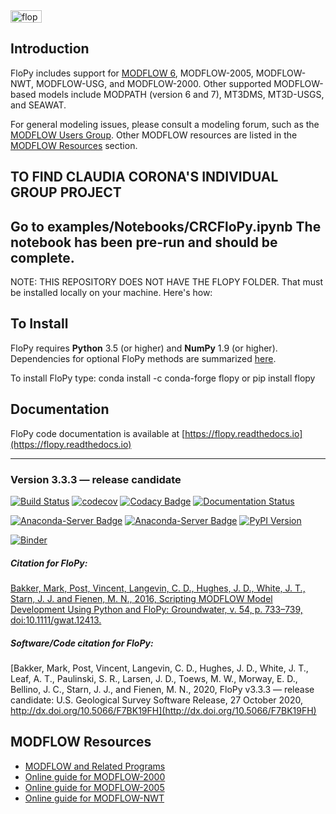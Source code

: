 
<img src="https://raw.githubusercontent.com/modflowpy/flopy/master/examples/images/flopy3.png" alt="flopy3" style="width:50;height:20">

Introduction
-----------------------------------------------

FloPy includes support for [MODFLOW 6](docs/mf6.md), MODFLOW-2005, MODFLOW-NWT, MODFLOW-USG, and MODFLOW-2000. Other supported MODFLOW-based models include MODPATH (version 6 and 7), MT3DMS, MT3D-USGS, and SEAWAT.

For general modeling issues, please consult a modeling forum, such as the [MODFLOW Users Group](https://groups.google.com/forum/#!forum/modflow).  Other MODFLOW resources are listed in the [MODFLOW Resources](https://github.com/modflowpy/flopy#modflow-resources) section.

TO FIND CLAUDIA CORONA'S INDIVIDUAL GROUP PROJECT
-----------------------------------------------
Go to examples/Notebooks/CRCFloPy.ipynb
The notebook has been pre-run and should be complete.
----------------------------------------------

NOTE: THIS REPOSITORY DOES NOT HAVE THE FLOPY FOLDER. That must be installed locally on your machine. Here's how:

To Install
-----------------------------------------------

FloPy requires **Python** 3.5 (or higher) and **NumPy** 1.9 (or higher).  Dependencies for optional FloPy methods are summarized [here](docs/flopy_method_dependencies.md).

To install FloPy type:
    conda install -c conda-forge flopy
or
    pip install flopy

Documentation
-----------------------------------------------
FloPy code documentation is available at [https://flopy.readthedocs.io](https://flopy.readthedocs.io)


-----------------------------------------------
### Version 3.3.3 &mdash; release candidate
[![Build Status](https://travis-ci.org/modflowpy/flopy.svg?branch=develop)](https://travis-ci.org/modflowpy/flopy)
[![codecov](https://codecov.io/gh/modflowpy/flopy/branch/develop/graph/badge.svg)](https://codecov.io/gh/modflowpy/flopy)
[![Codacy Badge](https://app.codacy.com/project/badge/Grade/b23a5edd021b4aa19e947545ab49e577)](https://www.codacy.com/manual/jdhughes-usgs/flopy?utm_source=github.com&amp;utm_medium=referral&amp;utm_content=modflowpy/flopy&amp;utm_campaign=Badge_Grade)
[![Documentation Status](https://readthedocs.org/projects/flopy/badge/?version=latest)](https://flopy.readthedocs.io/en/latest/?badge=latest)

[![Anaconda-Server Badge](https://anaconda.org/conda-forge/flopy/badges/installer/conda.svg)](https://conda.anaconda.org/conda-forge)
[![Anaconda-Server Badge](https://anaconda.org/conda-forge/flopy/badges/version.svg)](https://anaconda.org/conda-forge/flopy)
[![PyPI Version](https://img.shields.io/pypi/v/flopy.png)](https://pypi.python.org/pypi/flopy)

[![Binder](https://mybinder.org/badge_logo.svg)](https://mybinder.org/v2/gh/modflowpy/flopy.git/develop)

##### ***Citation for FloPy:***

[Bakker, Mark, Post, Vincent, Langevin, C. D., Hughes, J. D., White, J. T., Starn, J. J. and Fienen, M. N., 2016, Scripting MODFLOW Model Development Using Python and FloPy: Groundwater, v. 54, p. 733–739, doi:10.1111/gwat.12413.](http://dx.doi.org/10.1111/gwat.12413)

##### ***Software/Code citation for FloPy:***

[Bakker, Mark, Post, Vincent, Langevin, C. D., Hughes, J. D., White, J. T., Leaf, A. T., Paulinski, S. R., Larsen, J. D., Toews, M. W., Morway, E. D., Bellino, J. C., Starn, J. J., and Fienen, M. N., 2020, FloPy v3.3.3 &mdash; release candidate: U.S. Geological Survey Software Release, 27 October 2020, http://dx.doi.org/10.5066/F7BK19FH](http://dx.doi.org/10.5066/F7BK19FH)

MODFLOW Resources
-----------------------------------------------
+ [MODFLOW and Related Programs](http://water.usgs.gov/ogw/modflow/)
+ [Online guide for MODFLOW-2000](http://water.usgs.gov/nrp/gwsoftware/modflow2000/Guide/index.html)
+ [Online guide for MODFLOW-2005](http://water.usgs.gov/ogw/modflow/MODFLOW-2005-Guide/)
+ [Online guide for MODFLOW-NWT](http://water.usgs.gov/ogw/modflow-nwt/MODFLOW-NWT-Guide/)

